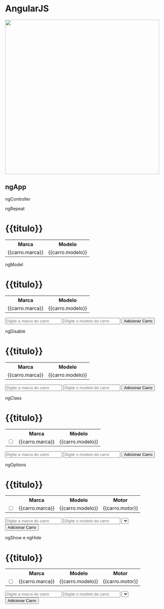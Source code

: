# AngularJS

<img src="https://github.com/lyndontavares/spring-angularjs-datapar/blob/master/AngularJS/imgs/image_thumb_3DE5D87B.png" width="500px">



## ngApp

<html ng-app="listaCarros">
    <head>
        <title></title>
        <script src="angular.min.js"></script>
        <script>
            var app = angular.module("listaCarros",[]);
        </script>
    </head>
</html>
 

ngController

<html ng-app="listaCarros">
    <head>
        <title></title>
        <script src="angular.min.js"></script>
        <script>
            var app = angular.module("listaCarros",[]);
            app.controller("listaCarrosCtrl",function($scope){ 
            });
        </script>
    </head>
<body ng-controller="listaCarrosCtrl">
</body>


ngRepeat

<html ng-app="listaCarros">
    <head>
        <title></title>
        <script src="angular.min.js"></script>
        <script>
            var app = angular.module("listaCarros",[]);
            app.controller("listaCarrosCtrl",function($scope){ 
                $scope.titulo = "Lista de Carros";
                $scope.carros = [{marca: "Fiat", modelo: "UNO"},
                                 {marca: "VW", modelo: "GOL"},
                                 {marca: "Peugeot", modelo: "207 Passion"}];
            });
        </script>
    </head>
<body ng-controller="listaCarrosCtrl">
    <h1>{{titulo}}</h1>
    <table>
        <tr>
            <th>Marca</th><th>Modelo</th>
        </tr>
        <tr ng-repeat="carro in carros">
            <td>{{carro.marca}}</td><td>{{carro.modelo}}</td>
        </tr>
    </table>
</body>
</html>



ngModel

<html ng-app="listaCarros">
    <head>
        <title></title>
        <script src="angular.min.js"></script>
        <script>
            var app = angular.module("listaCarros",[]);
            app.controller("listaCarrosCtrl",function($scope){ 
                $scope.titulo = "Lista de Carros";
                $scope.carros = [{marca: "Fiat", modelo: "UNO"},
                                 {marca: "VW", modelo: "GOL"},
                                 {marca: "Peugeot", modelo: "207 Passion"}];
                $scope.adicionarCarro = function(carro){
                    $scope.carros.push(angular.copy(carro));
                    delete $scope.carro;
                }
            });
        </script>
    </head>
<body ng-controller="listaCarrosCtrl">
    <h1>{{titulo}}</h1>
    <table>
        <tr>
            <th>Marca</th><th>Modelo</th>
        </tr>
        <tr ng-repeat="carro in carros">
            <td>{{carro.marca}}</td><td>{{carro.modelo}}</td>
        </tr>
    </table>
    <input type="text" ng-model="carro.marca" placeholder="Digite a marca do carro">
    <input type="text" ng-model="carro.modelo" placeholder="Digite o modelo do carro">
    <button ng-click="adicionarCarro(carro)">Adicionar Carro</button>
</body>
</html>


ngDisable

<html ng-app="listaCarros">
    <head>
        <title></title>
        <script src="angular.min.js"></script>
        <script>
            var app = angular.module("listaCarros",[]);
            app.controller("listaCarrosCtrl",function($scope){ 
                $scope.titulo = "Lista de Carros";
                $scope.carros = [{marca: "Fiat", modelo: "UNO"},
                                 {marca: "VW", modelo: "GOL"},
                                 {marca: "Peugeot", modelo: "207 Passion"}];
                $scope.adicionarCarro = function(carro){
                    $scope.carros.push(angular.copy(carro));
                    delete $scope.carro;
                }
            });
        </script>
    </head>
<body ng-controller="listaCarrosCtrl">
    <h1>{{titulo}}</h1>
    <table>
        <tr>
            <th>Marca</th><th>Modelo</th>
        </tr>
        <tr ng-repeat="carro in carros">
            <td>{{carro.marca}}</td><td>{{carro.modelo}}</td>
        </tr>
    </table>
    <input type="text" ng-model="carro.marca" placeholder="Digite a marca do carro">
    <input type="text" ng-model="carro.modelo" placeholder="Digite o modelo do carro">
    <button ng-click="adicionarCarro(carro)" ng-disable="!(carro.marca && carro.modelo)">
        Adicionar Carro
    </button>
</body>
</html>




ngClass

<html ng-app="listaCarros">
    <head>
        <title></title>
        <script src="angular.min.js"></script>
        <script>
            var app = angular.module("listaCarros",[]);
            app.controller("listaCarrosCtrl",function($scope){ 
                $scope.titulo = "Lista de Carros";
                $scope.carros = [{marca: "Fiat", modelo: "UNO"},
                                 {marca: "VW", modelo: "GOL"},
                                 {marca: "Peugeot", modelo: "207 Passion"}];
                $scope.adicionarCarro = function(carro){
                    $scope.carros.push(angular.copy(carro));
                    delete $scope.carro;
                }
            });
        </script>
        <style>
            .selecionado{
                font-weight: bold;
                color: red;
            }
        </style>
    </head>
<body ng-controller="listaCarrosCtrl">
    <h1>{{titulo}}</h1>
    <table>
        <tr>
            <th></th><th>Marca</th><th>Modelo</th>
        </tr>
        <tr ng-class="{selecionado: contato.selecionado}" ng-repeat="carro in carros">
            <td><input type="checkbox" ng-model="contato.selecionado"></td>
            <td>{{carro.marca}}</td>
            <td>{{carro.modelo}}</td>
        </tr>
    </table>
    <input type="text" ng-model="carro.marca" placeholder="Digite a marca do carro">
    <input type="text" ng-model="carro.modelo" placeholder="Digite o modelo do carro">
    <button ng-click="adicionarCarro(carro)" ng-disable="!(carro.marca && carro.modelo)">
        Adicionar Carro
    </button>
</body>
</html>



ngOptions

<html ng-app="listaCarros">
    <head>
        <title></title>
        <script src="js/angular.min.js"></script>
        <script>
            var app = angular.module("listaCarros",[]);
            app.controller("listaCarrosCtrl",function($scope){ 
                $scope.titulo = "Lista de Carros";
                $scope.carros = [{marca: "Fiat", modelo: "UNO"},
                                 {marca: "VW", modelo: "GOL"},
                                 {marca: "Peugeot", modelo: "207 Passion"}];
                $scope.adicionarCarro = function(carro){
                    $scope.carros.push(angular.copy(carro));
                    delete $scope.carro;
                }
                $scope.motores = ["1.0","1.4","1.6", "2.0"];
            });
        </script>
        <style>
            .selecionado{
                font-weight: bold;
                color: red;
            }
        </style>
    </head>
<body ng-controller="listaCarrosCtrl">
    <h1>{{titulo}}</h1>
    <table>
        <tr>
            <th></th><th>Marca</th><th>Modelo</th><th>Motor</th>
        </tr>
        <tr ng-class="{selecionado: contato.selecionado}" ng-repeat="carro in carros">
            <td><input type="checkbox" ng-model="contato.selecionado"></td>
            <td>{{carro.marca}}</td>
            <td>{{carro.modelo}}</td>
            <td>{{carro.motor}}</td>
        </tr>
    </table>
    <input type="text" ng-model="carro.marca" placeholder="Digite a marca do carro">
    <input type="text" ng-model="carro.modelo" placeholder="Digite o modelo do carro">
    <select ng-model="carro.motor" ng-options="motor for motor in motores"></select>
    <button ng-click="adicionarCarro(carro)" ng-disable="!(carro.marca && carro.modelo)">
        Adicionar Carro
    </button>
</body>
</html>



ngShow e ngHide

<html ng-app="listaCarros">
    <head>
        <title></title>
        <script src="js/angular.min.js"></script>
        <script>
            var app = angular.module("listaCarros",[]);
            app.controller("listaCarrosCtrl",function($scope){ 
                $scope.titulo = "Lista de Carros";
                $scope.carros = [{marca: "Fiat", modelo: "UNO"},
                                 {marca: "VW", modelo: "GOL"},
                                 {marca: "Peugeot", modelo: "207 Passion"}];
                $scope.adicionarCarro = function(carro){
                    $scope.carros.push(angular.copy(carro));
                    delete $scope.carro;
                }
                $scope.motores = ["1.0","1.4","1.6", "2.0"];
            });
        </script>
        <style>
            .selecionado{
                font-weight: bold;
                color: red;
            }
        </style>
    </head>
<body ng-controller="listaCarrosCtrl">
    <h1>{{titulo}}</h1>
    <table ng-show="carros.lenght>0">
        <tr>
            <th></th><th>Marca</th><th>Modelo</th><th>Motor</th>
        </tr>
        <tr ng-class="{selecionado: contato.selecionado}" ng-repeat="carro in carros">
            <td><input type="checkbox" ng-model="contato.selecionado"></td>
            <td>{{carro.marca}}</td>
            <td>{{carro.modelo}}</td>
            <td>{{carro.motor}}</td>
        </tr>
    </table>
    <input type="text" ng-model="carro.marca" placeholder="Digite a marca do carro">
    <input type="text" ng-model="carro.modelo" placeholder="Digite o modelo do carro">
    <select ng-model="carro.motor" ng-options="motor for motor in motores"></select>
    <button ng-click="adicionarCarro(carro)" ng-disable="!(carro.marca && carro.modelo)">
        Adicionar Carro
    </button>
</body>
</html>
